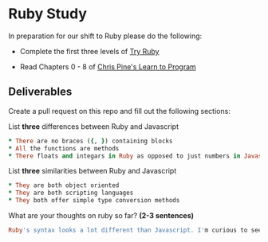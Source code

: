 # Ruby Study

In preparation for our shift to Ruby please do the following:

* Complete the first three levels of [Try Ruby](http://tryruby.org/)

* Read Chapters 0 - 8 of [Chris Pine's Learn to Program](https://pine.fm/LearnToProgram/)

## Deliverables

Create a pull request on this repo and fill out the following sections:

List **three** differences between Ruby and Javascript

```ruby
* There are no braces ({, }) containing blocks
* All the functions are methods
* There floats and integars in Ruby as opposed to just numbers in Javascript
```

List **three** similarities between Ruby and Javascript

```ruby
* They are both object oriented
* They are both scripting languages
* They both offer simple type conversion methods
```

What are your thoughts on ruby so far? **(2-3 sentences)**

```ruby
Ruby's syntax looks a lot different than Javascript. I'm curious to see how classes work/look in Ruby now that we've studied that in Javascript.
```

